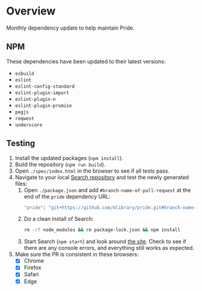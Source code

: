 # Overview
Monthly dependency update to help maintain Pride.

## NPM
These dependencies have been updated to their latest versions:
- `esbuild`
- `eslint`
- `eslint-config-standard`
- `eslint-plugin-import`
- `eslint-plugin-n`
- `eslint-plugin-promise`
- `pegjs`
- `reqwest`
- `underscore`

## Testing
1. Install the updated packages (`npm install`).
2. Build the repository (`npm run build`).
3. Open `./spec/index.html` in the browser to see if all tests pass.
4. Navigate to your local [Search repository](https://github.com/mlibrary/search) and test the newly generated files:
   1. Open `./package.json` and add `#branch-name-of-pull-request` at the end of the `pride` dependency URL:
      ```bash
      "pride": "git+https://github.com/mlibrary/pride.git#branch-name-of-pull-request"
      ``` 
   2. Do a clean install of Search:
      ```bash
      rm -rf node_modules && rm package-lock.json && npm install
      ``` 
   3. Start Search (`npm start`) and look around [the site](http://localhost:3000/everything). Check to see if there are any console errors, and everything still works as expected.
5. Make sure the PR is consistent in these browsers:
   * [x] Chrome
   * [x] Firefox
   * [x] Safari
   * [x] Edge
